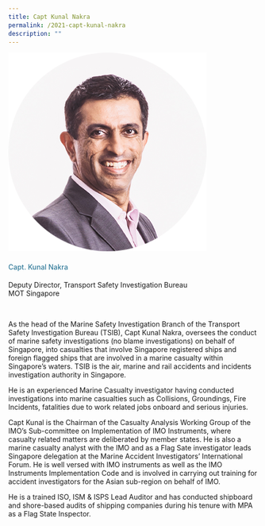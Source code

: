 ```yaml
---
title: Capt Kunal Nakra
permalink: /2021-capt-kunal-nakra
description: ""
---
```



<div class="row">
            <div class="col is-3">
              <img src="images/speakers/Kunal-Nakra.png">
            </div>
            <div class="col is-9 speaker-details">
              <h4>Capt. Kunal Nakra</h4>
<p>Deputy Director, Transport Safety Investigation Bureau <br>
MOT Singapore</p><br>
<p>As the head of the Marine Safety Investigation Branch of the Transport Safety 
Investigation Bureau (TSIB), Capt Kunal Nakra, oversees the conduct of marine 
safety investigations (no blame investigations) on behalf of Singapore, into 
casualties that involve Singapore registered ships and foreign flagged ships that are 
involved in a marine casualty within Singapore’s waters. TSIB is the air, marine and 
rail accidents and incidents investigation authority in Singapore.</p>
<p>
He is an experienced Marine Casualty investigator having conducted investigations
into marine casualties such as Collisions, Groundings, Fire Incidents, fatalities due to
work related jobs onboard and serious injuries.</p>
<p>

Capt Kunal is the Chairman of the Casualty Analysis Working Group of the IMO’s
Sub-committee on Implementation of IMO Instruments, where casualty related
matters are deliberated by member states. He is also a marine casualty analyst with
the IMO and as a Flag Sate investigator leads Singapore delegation at the Marine
Accident Investigators’ International Forum. He is well versed with IMO instruments
as well as the IMO Instruments Implementation Code and is involved in carrying out 
training for accident investigators for the Asian sub-region on behalf of IMO.</p>
<p>

He is a trained ISO, ISM & ISPS Lead Auditor and has conducted shipboard and
shore-based audits of shipping companies during his tenure with MPA as a Flag
State Inspector.</p>
            </div>
          </div> 
					
<style type="text/css"> 
    .is-left{
      text-align: left;
    }
    h4{
      font-weight: 500; 
      color: #337B9A !important;
    }
     .speaker-details p { text-align: justified; }
  </style>